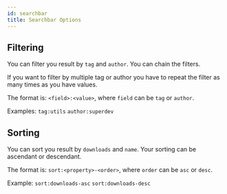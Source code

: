 ```yaml
---
id: searchbar
title: Searchbar Options
---
```

## Filtering

You can filter you result by `tag` and `author`.
You can chain the filters.

If you want to filter by multiple tag or author you have to repeat the filter as many times as you have values.

The format is: `<field>:<value>`, where `field` can be `tag` or `author`.

Examples: `tag:utils` `author:superdev`

## Sorting

You can sort you result by `downloads` and `name`. Your sorting can be ascendant or descendant.

The format is: `sort:<property>-<order>`, where `order` can be `asc` or `desc`.

Example: `sort:downloads-asc` `sort:downloads-desc`

